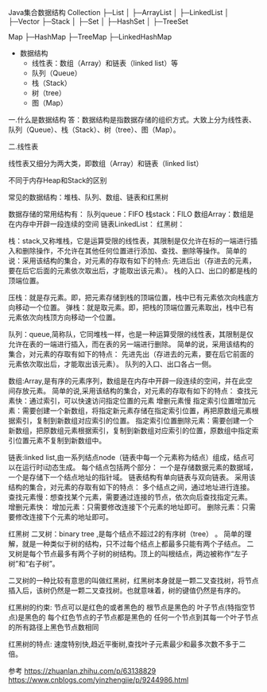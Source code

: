 



Java集合数据结构
Collection 
├─List
│  ├─ArrayList
│  ├─LinkedList
│  ├─Vector
     ├─Stack
│ 
├─Set
│  ├─HashSet
│  ├─TreeSet

Map
├─HashMap
├─TreeMap
├─LinkedHashMap



- 数据结构
   - 线性表：数组（Array）和链表（linked list）等
   - 队列（Queue）
   - 栈（Stack）
   - 树（tree）
   - 图（Map）


一.什么是数据结构
答：数据结构是指数据存储的组织方式。大致上分为线性表、队列（Queue）、栈（Stack）、树（tree）、图（Map）。

二.线性表

线性表又细分为两大类，即数组（Array）和链表（linked list）



不同于内存Heap和Stack的区别

常见的数据结构：堆栈、队列、数组、链表和红黑树 

数据存储的常用结构有：
队列queue：FIFO
栈stack：FILO
数组Array：数组是在内存中开辟一段连续的空间
链表LinkedList：
红黑树：


栈：stack,又称堆栈，它是运算受限的线性表，其限制是仅允许在标的一端进行插入和删除操作，不允许在其他任何位置进行添加、查找、删除等操作。
简单的说：采用该结构的集合，对元素的存取有如下的特点:
先进后出（存进去的元素，要在后它后面的元素依次取出后，才能取出该元素）。
栈的入口、出口的都是栈的顶端位置。

压栈：就是存元素。即，把元素存储到栈的顶端位置，栈中已有元素依次向栈底方向移动一个位置。
弹栈：就是取元素。即，把栈的顶端位置元素取出，栈中已有元素依次向栈顶方向移动一个位置。


队列：queue,简称队，它同堆栈一样，也是一种运算受限的线性表，其限制是仅允许在表的一端进行插入，而在表的另一端进行删除。
简单的说，采用该结构的集合，对元素的存取有如下的特点：
先进先出（存进去的元素，要在后它前面的元素依次取出后，才能取出该元素）。
队列的入口、出口各占一侧。


数组:Array,是有序的元素序列，数组是在内存中开辟一段连续的空间，并在此空间存放元素。
简单的说,采用该结构的集合，对元素的存取有如下的特点：
查找元素快：通过索引，可以快速访问指定位置的元素
增删元素慢
指定索引位置增加元素：需要创建一个新数组，将指定新元素存储在指定索引位置，再把原数组元素根据索引，复制到新数组对应索引的位置。
指定索引位置删除元素：需要创建一个新数组，把原数组元素根据索引，复制到新数组对应索引的位置，原数组中指定索引位置元素不复制到新数组中。


链表:linked list,由一系列结点node（链表中每一个元素称为结点）组成，结点可以在运行时i动态生成。
每个结点包括两个部分：
    一个是存储数据元素的数据域，
    一个是存储下一个结点地址的指针域。
链表结构有单向链表与双向链表。
采用该结构的集合，对元素的存取有如下的特点：
    多个结点之间，通过地址进行连接。
    查找元素慢：想查找某个元素，需要通过连接的节点，依次向后查找指定元素。
    增删元素快：
        增加元素：只需要修改连接下个元素的地址即可。
        删除元素：只需要修改连接下个元素的地址即可。


红黑树
二叉树：binary tree ,是每个结点不超过2的有序树（tree） 。
简单的理解，就是一种类似于树的结构，只不过每个结点上都最多只能有两个子结点。
二叉树是每个节点最多有两个子树的树结构。顶上的叫根结点，两边被称作“左子树”和“右子树”。

二叉树的一种比较有意思的叫做红黑树，红黑树本身就是一颗二叉查找树，将节点插入后，该树仍然是一颗二叉查找树。也就意味着，树的键值仍然是有序的。

红黑树的约束:
节点可以是红色的或者黑色的
根节点是黑色的
叶子节点(特指空节点)是黑色的
每个红色节点的子节点都是黑色的
任何一个节点到其每一个叶子节点的所有路径上黑色节点数相同

红黑树的特点:
速度特别快,趋近平衡树,查找叶子元素最少和最多次数不多于二倍。



参考
https://zhuanlan.zhihu.com/p/63138829
https://www.cnblogs.com/yinzhengjie/p/9244986.html




